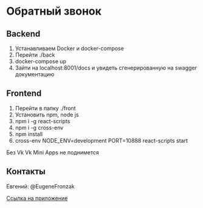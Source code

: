 # Обратный звонок

## Backend

1. Устанавливаем Docker и docker-compose
2. Перейти ./back
3. docker-compose up
4. Зайти на localhost:8001/docs и увидеть сгенерированную на swagger документацию

## Frontend

1. Перейти в папку ./front
2. Установить npm, node js
3. npm i -g react-scripts 
4. npm i -g  cross-env
5. npm install
6. cross-env NODE_ENV=development PORT=10888 react-scripts start

Без Vk Vk Mini Apps не поднимется 

## Контакты
Евгений: @EugeneFronzak 

[Ссылка на приложение](https://m.vk.com/app7516806)
